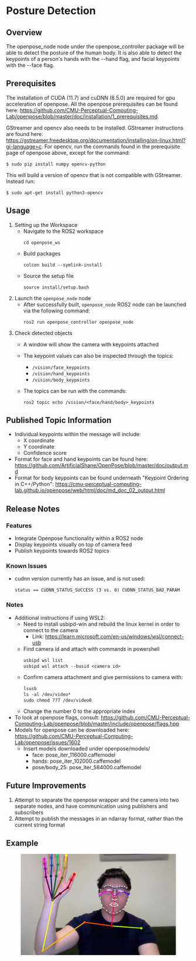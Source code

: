 # Posture Detection


## Overview
The openpose_node node under the openpose_controller package will be able to detect the posture of the human body. It is also able to detect the keypoints of a person's hands with the --hand flag, and facial keypoints with the --face flag. 

## Prerequisites
The installation of CUDA (11.7) and cuDNN (8.5.0) are required for gpu acceleration of openpose. All the openpose prerequisites can be found here: https://github.com/CMU-Perceptual-Computing-Lab/openpose/blob/master/doc/installation/1_prerequisites.md. 

GStreamer and opencv also needs to be installed. GStreamer instructions are found here: https://gstreamer.freedesktop.org/documentation/installing/on-linux.html?gi-language=c.
For opencv, run the commands found in the prerequisite page of openpose above, except for the command: 
```
$ sudo pip install numpy opencv-python
```
This will build a version of opencv that is not compatible with GStreamer. Instead run:
```
$ sudo apt-get install python3-opencv
```
## Usage
1. Setting up the Workspace  
    - Navigate to the ROS2 workspace
      ```shell
      cd openpose_ws
      ``` 
    - Build packages
      ```shell
      colcon build --symlink-install 
      ```
    - Source the setup file
      ```shell 
      source install/setup.bash
      ```
2. Launch the `openpose_node` node 
    - After successfully built, `openpose_node` ROS2 node can be launched via the following command: 
      ```shell
      ros2 run openpose_controller openpose_node 
      ```
3. Check detected objects 
    - A window will show the camera with keypoints attached 
    - The keypoint values can also be inspected through the topics:
      - `/vision/face_keypoints`
      - `/vision/hand_keypoints`
      - `/vision/body_keypoints`
    
    - The topics can be run with the commands: 
      ```shell
      ros2 topic echo /vision/<face/hand/body>_keypoints
      ```

## Published Topic Information
- Individual keypoints within the message will include:
  - X coordinate
  - Y coordinate
  - Confidence score
- Format for face and hand keypoints can be found here: https://github.com/ArtificialShane/OpenPose/blob/master/doc/output.md
- Format for body keypoints can be found underneath "Keypoint Ordering in C++/Python": https://cmu-perceptual-computing-lab.github.io/openpose/web/html/doc/md_doc_02_output.html

## Release Notes

### Features
- Integrate Openpose functionality within a ROS2 node
- Display keypoints visually on top of camera feed
- Publish keypoints towards ROS2 topics

### Known Issues
- cudnn version currently has an issue, and is not used:
  ```shell
  status == CUDNN_STATUS_SUCCESS (3 vs. 0) CUDNN_STATUS_BAD_PARAM
  ```
### Notes
- Additional instructions if using WSL2:
    -  Need to install usbipd-win and rebuild the linux kernel in order to connect to the camera
        - Link: https://learn.microsoft.com/en-us/windows/wsl/connect-usb
    -  Find camera id and attach with commands in powershell
       ```shell
       usbipd wsl list
       usbipd wsl attach --busid <camera id>
       ```
    - Confirm camera attachment and give permissions to camera with:
      ```shell
      lsusb 
      ls -al /dev/video*
      sudo chmod 777 /dev/video0
      ```
    - Change the number 0 to the appropriate index
 -  To look at openpose flags, consult: https://github.com/CMU-Perceptual-Computing-Lab/openpose/blob/master/include/openpose/flags.hpp
 -  Models for openpose can be downloaded here: https://github.com/CMU-Perceptual-Computing-Lab/openpose/issues/1602
    - Insert models downloaded under openpose/models/
        - face: pose_iter_116000.caffemodel
        - hands: pose_iter_102000.caffemodel
        - pose/body_25: pose_iter_584000.caffemodel

  
  
## Future Improvements
1. Attempt to separate the openpose wrapper and the camera into two separate nodes, and have communication using publishers and subscribers
2. Attempt to publish the messages in an ndarray format, rather than the current string format



## Example

<figure>
  <img src="./images/openpose_1.png" alt="Hand and face keypoint detection" width="600" />
</figure>


